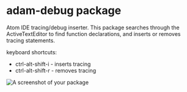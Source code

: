 # adam-debug package

Atom IDE tracing/debug inserter.
This package searches through the ActiveTextEditor to find function declarations,
and inserts or removes tracing statements.

keyboard shortcuts:
- ctrl-alt-shift-i - inserts tracing
- ctrl-alt-shift-r - removes tracing

![A screenshot of your package](https://f.cloud.github.com/assets/69169/2290250/c35d867a-a017-11e3-86be-cd7c5bf3ff9b.gif)
